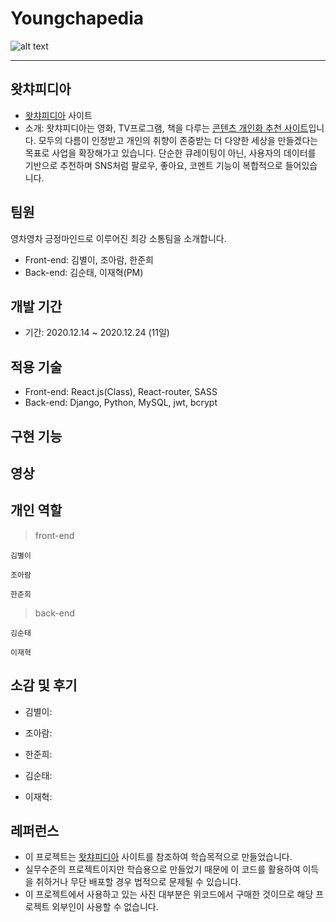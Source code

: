 # Youngchapedia

![alt text](https://github.com/wecode-bootcamp-korea/15-1st-Youngchapedia-frontend/blob/feature/login/public/images/YOUNGCHAPEDIA.png?raw=true)

---

## 왓챠피디아
- [왓챠피디아](https://pedia.watcha.com/ko-KR/) 사이트
- 소개: 왓챠피디아는 영화, TV프로그램, 책을 다루는 <u>콘텐츠 개인화 추천 사이트</u>입니다. 모두의 다름이 인정받고 개인의 취향이 존중받는 더 다양한 세상을 만들겠다는 목표로 사업을 확장해가고 있습니다. 단순한 큐레이팅이 아닌, 사용자의 데이터를 기반으로 추천하며 SNS처럼 팔로우, 좋아요, 코멘트 기능이 복합적으로 들어있습니다. 

## 팀원
영차영차 긍정마인드로 이루어진 최강 소통팀을 소개합니다.
- Front-end: 
김별이, 조아람, 한준희
- Back-end: 
김순태, 이재혁(PM)

## 개발 기간
- 기간: 2020.12.14 ~ 2020.12.24 (11일)

## 적용 기술
- Front-end: React.js(Class), React-router,  SASS
- Back-end: Django, Python, MySQL, jwt, bcrypt

## 구현 기능


## 영상


## 개인 역할
>front-end

`김별이`


`조아람`
 

`한준희`


>back-end

`김순태`


`이재혁`




## 소감 및 후기
- 김별이: 

- 조아람: 

- 한준희: 

- 김순태: 

- 이재혁: 



## 레퍼런스
- 이 프로젝트는 [왓챠피디아](https://pedia.watcha.com/ko-KR/) 사이트를 참조하여 학습목적으로 만들었습니다.
- 실무수준의 프로젝트이지만 학습용으로 만들었기 때문에 이 코드를 활용하여 이득을 취하거나 무단 배포할 경우 법적으로 문제될 수 있습니다.
- 이 프로젝트에서 사용하고 있는 사진 대부분은 위코드에서 구매한 것이므로 해당 프로젝트 외부인이 사용할 수 없습니다.

